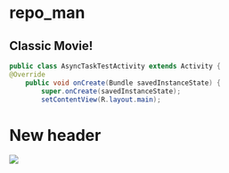 

# repo_man
## Classic Movie!



```java
public class AsyncTaskTestActivity extends Activity {
@Override
    public void onCreate(Bundle savedInstanceState) {
        super.onCreate(savedInstanceState);
        setContentView(R.layout.main);  
```

# New header

![](images/filename%20sunbro.png)
